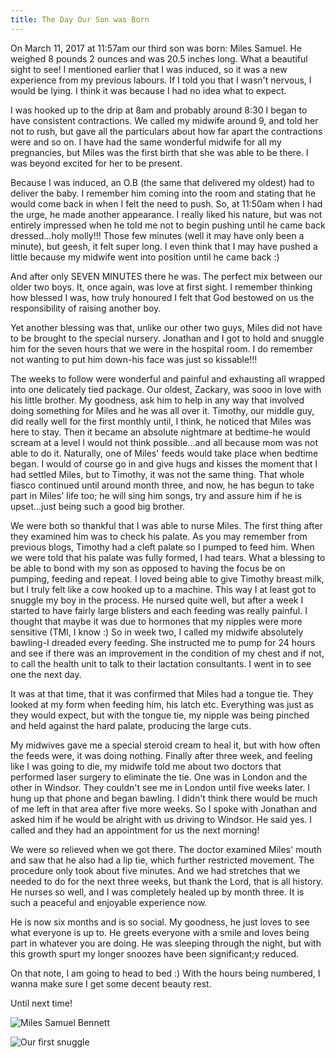 ```yaml
---
title: The Day Our Son was Born
---
```


On March 11, 2017 at 11:57am our third son was born: Miles Samuel. He weighed 8 pounds 2 ounces and was 20.5 inches long. What a beautiful sight to see! I mentioned earlier that I was induced, so it was a new experience from my previous labours. If I told you that I wasn't nervous, I would be lying. I think it was because I had no idea what to expect.

I was hooked up to the drip at 8am and probably around 8:30 I began to have consistent contractions. We called my midwife around 9, and told her not to rush, but gave all the particulars about how far apart the contractions were and so on. I have had the same wonderful midwife for all my pregnancies, but Miles was the first birth that she was able to be there. I was beyond excited for her to be present.

Because I was induced, an O.B (the same that delivered my oldest) had to deliver the baby. I remember him coming into the room and stating that he would come back in when I felt the need to push. So, at 11:50am when I had the urge, he made another appearance. I really liked his nature, but was not entirely impressed when he told me not to begin pushing until he came back dressed...holy molly!!! Those few minutes (well it may have only been a minute), but geesh, it felt super long. I even think that I may have pushed a little because my midwife went into position until he came back :)

And after only SEVEN MINUTES there he was. The perfect mix between our older two boys. It, once again, was love at first sight. I remember thinking how blessed I was, how truly honoured I felt that God bestowed on us the responsibility of raising another boy.

Yet another blessing was that, unlike our other two guys, Miles did not have to be brought to the special nursery. Jonathan and I got to hold and snuggle him for the seven hours that we were in the hospital room. I do remember not wanting to put him down-his face was just so kissable!!!

The weeks to follow were wonderful and painful and exhausting all wrapped into one delicately tied package. Our oldest, Zackary, was sooo in love with his little brother. My goodness, ask him to help in any way that involved doing something for Miles and he was all over it. Timothy, our middle guy, did really well for the first monthly until, I think, he noticed that Miles was here to stay. Then it became an absolute nightmare at bedtime-he would scream at a level I would not think possible...and all because mom was not able to do it. Naturally, one of Miles' feeds would take place when bedtime began. I would of course go in and give hugs and kisses the moment that I had settled Miles, but to Timothy, it was not the same thing. That whole fiasco continued until around month three, and now, he has begun to take part in Miles' life too; he will sing him songs, try and assure him if he is upset...just being such a good big brother.

We were both so thankful that I was able to nurse Miles. The first thing after they examined him was to check his palate. As you may remember from previous blogs, Timothy had a cleft palate so I pumped to feed him. When we were told that his palate was fully formed, I had tears. What a blessing to be able to bond with my son as opposed to having the focus be on pumping, feeding and repeat. I loved being able to give Timothy breast milk, but I truly felt like a cow hooked up to a machine. This way I at least got to snuggle my boy in the process. He nursed quite well, but after a week I started to have fairly large blisters and each feeding was really painful. I thought that maybe it was due to hormones that my nipples were more sensitive (TMI, I know :) So in week two, I called my midwife absolutely bawling-I dreaded every feeding. She instructed me to pump for 24 hours and see if there was an improvement in the condition of my chest and if not, to call the health unit to talk to their lactation consultants. I went in to see one the next day.

It was at that time, that it was confirmed that Miles had a tongue tie. They looked at my form when feeding him, his latch etc. Everything was just as they would expect, but with the tongue tie, my nipple was being pinched and held against the hard palate, producing the large cuts.

My midwives gave me a special steroid cream to heal it, but with how often the feeds were, it was doing nothing. Finally after three week, and feeling like I was going to die, my midwife told me about two doctors that performed laser surgery to eliminate the tie. One was in London and the other in Windsor. They couldn't see me in London until five weeks later. I hung up that phone and began bawling. I didn't think there would be much of me left in that area after five more weeks. So I spoke with Jonathan and asked him if he would be alright with us driving to Windsor. He said yes. I called and they had an appointment for us the next morning!

We were so relieved when we got there. The doctor examined Miles' mouth and saw that he also had a lip tie, which further restricted movement. The procedure only took about five minutes. And we had stretches that we needed to do for the next three weeks, but thank the Lord, that is all history. He nurses so well, and I was completely healed up by month three. It is such a peaceful and enjoyable experience now.

He is now six months and is so social. My goodness, he just loves to see what everyone is up to. He greets everyone with a smile and loves being part in whatever you are doing. He was sleeping through the night, but with this growth spurt my longer snoozes have been significant;y reduced.

On that note, I am going to head to bed :) With the hours being numbered, I wanna make sure I get some decent beauty rest.

Until next time!

![Miles Samuel Bennett](/images/miles1.jpg)

![Our first snuggle](/images/miles2.jpg)
